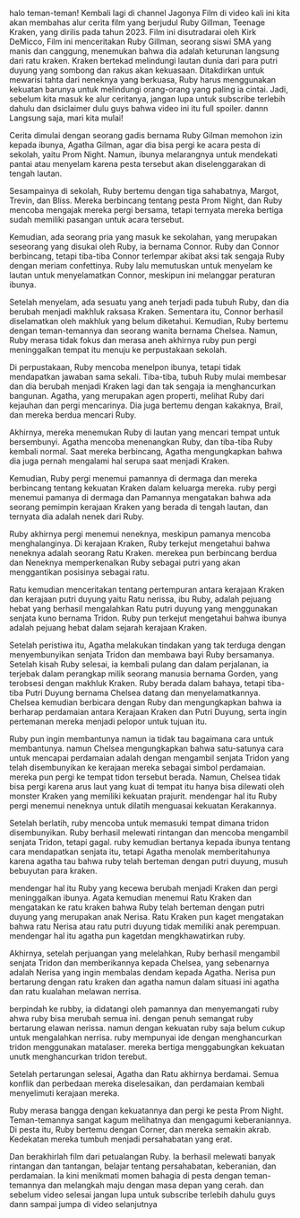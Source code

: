 halo teman-teman! Kembali lagi di channel Jagonya Film di video kali ini kita akan membahas alur cerita film yang berjudul Ruby Gillman, Teenage Kraken, yang dirilis pada tahun 2023. Film ini disutradarai oleh Kirk DeMicco, Film ini menceritakan Ruby Gillman, seorang siswi SMA yang manis dan canggung, menemukan bahwa dia adalah keturunan langsung dari ratu kraken. Kraken bertekad melindungi lautan dunia dari para putri duyung yang sombong dan rakus akan kekuasaan. Ditakdirkan untuk mewarisi tahta dari neneknya yang berkuasa, Ruby harus menggunakan kekuatan barunya untuk melindungi orang-orang yang paling ia cintai. Jadi, sebelum kita masuk ke alur ceritanya, jangan lupa untuk subscribe terlebih dahulu dan dsiclaimer dulu guys bahwa video ini itu full spoiler. dannn Langsung saja, mari kita mulai!

Cerita dimulai dengan seorang gadis bernama Ruby Gilman memohon izin kepada ibunya, Agatha Gilman, agar dia bisa pergi ke acara pesta di sekolah, yaitu Prom Night. Namun, ibunya melarangnya untuk mendekati pantai atau menyelam karena pesta tersebut akan diselenggarakan di tengah lautan.

Sesampainya di sekolah, Ruby bertemu dengan tiga sahabatnya, Margot, Trevin, dan Bliss. Mereka berbincang tentang pesta Prom Night, dan Ruby mencoba mengajak mereka pergi bersama, tetapi ternyata mereka bertiga sudah memiliki pasangan untuk acara tersebut.

Kemudian, ada seorang pria yang masuk ke sekolahan, yang merupakan seseorang yang disukai oleh Ruby, ia bernama Connor. Ruby dan Connor berbincang, tetapi tiba-tiba Connor terlempar akibat aksi tak sengaja Ruby dengan meriam confettinya. Ruby lalu memutuskan untuk menyelam ke lautan untuk menyelamatkan Connor, meskipun ini melanggar peraturan ibunya.

Setelah menyelam, ada sesuatu yang aneh terjadi pada tubuh Ruby, dan dia berubah menjadi makhluk raksasa Kraken. Sementara itu, Connor berhasil diselamatkan oleh makhluk yang belum diketahui. Kemudian, Ruby bertemu dengan teman-temannya dan seorang wanita bernama Chelsea. Namun, Ruby merasa tidak fokus dan merasa aneh akhirnya ruby pun pergi meninggalkan tempat itu menuju ke perpustakaan sekolah.

Di perpustakaan, Ruby mencoba menelpon ibunya, tetapi tidak mendapatkan jawaban sama sekali. Tiba-tiba, tubuh Ruby mulai membesar dan dia berubah menjadi Kraken lagi dan tak sengaja ia menghancurkan bangunan. Agatha, yang merupakan agen properti, melihat Ruby dari kejauhan dan pergi mencarinya. Dia juga bertemu dengan kakaknya, Brail, dan mereka berdua mencari Ruby.

Akhirnya, mereka menemukan Ruby di lautan yang mencari tempat untuk bersembunyi. Agatha mencoba menenangkan Ruby, dan tiba-tiba Ruby kembali normal. Saat mereka berbincang, Agatha mengungkapkan bahwa dia juga pernah mengalami hal serupa saat menjadi Kraken.

Kemudian, Ruby pergi menemui pamannya di dermaga dan mereka berbincang tentang kekuatan Kraken dalam keluarga mereka. ruby pergi menemui pamanya di dermaga dan Pamannya mengatakan bahwa ada seorang pemimpin kerajaan Kraken yang berada di tengah lautan, dan ternyata dia adalah nenek dari Ruby.

Ruby akhirnya pergi menemui neneknya, meskipun pamanya mencoba menghalanginya. Di kerajaan Kraken, Ruby terkejut mengetahui bahwa neneknya adalah seorang Ratu Kraken. merekea pun berbincang berdua dan Neneknya memperkenalkan Ruby sebagai putri yang akan menggantikan posisinya sebagai ratu.

Ratu kemudian menceritakan tentang pertempuran antara kerajaan Kraken dan kerajaan putri duyung yaitu Ratu nerissa, ibu Ruby, adalah pejuang hebat yang berhasil mengalahkan Ratu putri duyung  yang menggunakan senjata kuno bernama Tridon. Ruby pun terkejut mengetahui bahwa ibunya adalah pejuang hebat dalam sejarah kerajaan Kraken.

Setelah peristiwa itu, Agatha melakukan tindakan yang tak terduga dengan menyembunyikan senjata Tridon dan membawa bayi Ruby bersamanya. Setelah kisah Ruby selesai, ia kembali pulang dan dalam perjalanan, ia terjebak dalam perangkap milik seorang manusia bernama Gorden, yang terobsesi dengan makhluk Kraken. Ruby berada dalam bahaya, tetapi tiba-tiba Putri Duyung bernama Chelsea datang dan menyelamatkannya. Chelsea kemudian berbicara dengan Ruby dan mengungkapkan bahwa ia berharap perdamaian antara Kerajaan Kraken dan Putri Duyung, serta ingin pertemanan mereka menjadi pelopor untuk tujuan itu.

Ruby pun ingin membantunya namun ia tidak tau bagaimana cara untuk membantunya. namun Chelsea mengungkapkan bahwa satu-satunya cara untuk mencapai perdamaian adalah dengan mengambil senjata Tridon yang telah disembunyikan ke kerajaan mereka sebagai simbol perdamaian. mereka pun pergi ke tempat tidon tersebut berada. Namun, Chelsea tidak bisa pergi karena arus laut yang kuat di tempat itu hanya bisa dilewati oleh monster Kraken yang memiliki kekuatan prajurit. mendengar hal itu Ruby pergi menemui neneknya untuk dilatih menguasai kekuatan Kerakannya.

Setelah berlatih, ruby mencoba untuk memasuki tempat dimana tridon disembunyikan. Ruby berhasil melewati rintangan dan mencoba mengambil senjata Tridon, tetapi gagal. ruby kemudian bertanya kepada ibunya tentang cara mendapatkan senjata itu, tetapi Agatha menolak memberitahunya karena agatha tau bahwa ruby telah berteman dengan putri duyung, musuh bebuyutan para kraken.

mendengar hal itu Ruby yang kecewa berubah menjadi Kraken dan pergi meninggalkan ibunya. Agata kemudian menemui Ratu Kraken dan mengatakan ke ratu kraken bahwa Ruby telah berteman dengan putri duyung yang merupakan anak Nerisa. Ratu Kraken pun kaget mengatakan bahwa ratu Nerisa atau ratu putri duyung tidak memiliki anak perempuan. mendengar hal itu agatha pun kagetdan mengkhawatirkan ruby.

Akhirnya, setelah perjuangan yang melelahkan, Ruby berhasil mengambil senjata Tridon dan memberikannya kepada Chelsea, yang sebenarnya adalah Nerisa yang ingin membalas dendam kepada Agatha. Nerisa pun bertarung dengan ratu kraken dan agatha namun dalam situasi ini agatha dan ratu kualahan melawan nerrisa.

berpindah ke rubby, ia didatangi oleh pamannya dan menyemangati ruby ahwa ruby bisa merubah semua ini. dengan penuh semangat ruby bertarung elawan nerissa. namun dengan kekuatan ruby saja belum cukup untuk mengalahkan nerrisa. ruby mempunyai  ide dengan menghancurkan tridon menggunakan matalaser. mereka bertiga menggabungkan kekuatan unutk menghancurkan tridon terebut.

Setelah pertarungan selesai, Agatha dan Ratu akhirnya berdamai. Semua konflik dan perbedaan mereka diselesaikan, dan perdamaian kembali menyelimuti kerajaan mereka.

Ruby merasa bangga dengan kekuatannya dan pergi ke pesta Prom Night. Teman-temannya sangat kagum melihatnya dan mengagumi keberaniannya. Di pesta itu, Ruby bertemu dengan Corner, dan mereka semakin akrab. Kedekatan mereka tumbuh menjadi persahabatan yang erat.

Dan berakhirlah film dari petualangan Ruby. Ia berhasil melewati banyak rintangan dan tantangan, belajar tentang persahabatan, keberanian, dan perdamaian. Ia kini menikmati momen bahagia di pesta dengan teman-temannya dan melangkah maju dengan masa depan yang cerah. dan sebelum video selesai jangan lupa untuk subscribe terlebih dahulu guys dann sampai jumpa di video selanjutnya